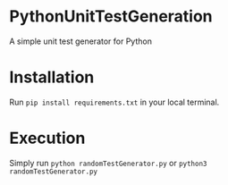 # PythonUnitTestGeneration
A simple unit test generator for Python

# Installation 
Run `pip install requirements.txt` in your local terminal.

# Execution
Simply run `python randomTestGenerator.py` or `python3 randomTestGenerator.py`
